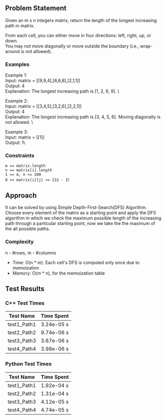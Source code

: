 ## Problem Statement
Given an m x n integers matrix, return the length of the longest increasing path in matrix.

From each cell, you can either move in four directions: left, right, up, or down. \
You may not move diagonally or move outside the boundary (i.e., wrap-around is not allowed).

### Examples
Example 1:\
Input: matrix = [[9,9,4],[6,6,8],[2,1,1]]\
Output: 4\
Explanation: The longest increasing path is [1, 2, 6, 9]. \

Example 2:\
Input: matrix = [[3,4,5],[3,2,6],[2,2,1]]\
Output: 4\
Explanation: The longest increasing path is [3, 4, 5, 6]. Moving diagonally is not allowed. \

Example 3:\
Input: matrix = [[1]]\
Output: 1\

### Constraints
`m == matrix.length`\
`n == matrix[i].length`\
`1 <= m, n <= 200`\
`0 <= matrix[i][j] <= 231 - 1`\


## Approach
It can be solved by using Simple Depth-First-Search(DFS) Algorithm. \
Choose every element of the matrix as a starting point and apply the DFS algorithm in which we check the maximum possible length of the increasing path through a particular starting point, now we take the the maximum of the all possible paths. 

### Complexity
n - #rows, m - #columns
- Time: O(n * m). Each cell's DFS is computed only once due to memoization
- Memory: O(m * n), for the memoization table


## Test Results

### C++ Test Times

| Test Name | Time Spent |
| --- | --- |
| test1_Path1 | 3.24e-05 s |
| test2_Path2 | 9.74e-06 s |
| test3_Path3 | 3.67e-06 s |
| test4_Path4 | 3.98e-06 s |

### Python Test Times

| Test Name | Time Spent |
| --- | --- |
| test1_Path1 | 1.92e-04 s |
| test2_Path2 | 1.31e-04 s |
| test3_Path3 | 4.12e-05 s |
| test4_Path4 | 4.74e-05 s |
